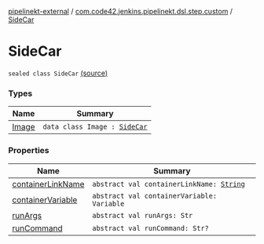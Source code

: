 [pipelinekt-external](../../index.md) / [com.code42.jenkins.pipelinekt.dsl.step.custom](../index.md) / [SideCar](./index.md)

# SideCar

`sealed class SideCar` [(source)](https://github.com/code42/pipelinekt/tree/master/dsl/src/main/kotlin/com/code42/jenkins/pipelinekt/dsl/step/custom/DockerDsl.kt#L15)

### Types

| Name | Summary |
|---|---|
| [Image](-image/index.md) | `data class Image : `[`SideCar`](./index.md) |

### Properties

| Name | Summary |
|---|---|
| [containerLinkName](container-link-name.md) | `abstract val containerLinkName: `[`String`](https://kotlinlang.org/api/latest/jvm/stdlib/kotlin/-string/index.html) |
| [containerVariable](container-variable.md) | `abstract val containerVariable: Variable` |
| [runArgs](run-args.md) | `abstract val runArgs: Str` |
| [runCommand](run-command.md) | `abstract val runCommand: Str?` |
